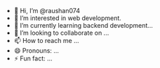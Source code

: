 - 👋 Hi, I’m @raushan074
- 👀 I’m interested in web development.
- 🌱 I’m currently learning  backend development...
- 💞️ I’m looking to collaborate on ...
- 📫 How to reach me ...
- 😄 Pronouns: ...
- ⚡ Fun fact: ...

<!---
raushan074/raushan074 is a ✨ special ✨ repository because its `README.md` (this file) appears on your GitHub profile.
You can click the Preview link to take a look at your changes.
--->
